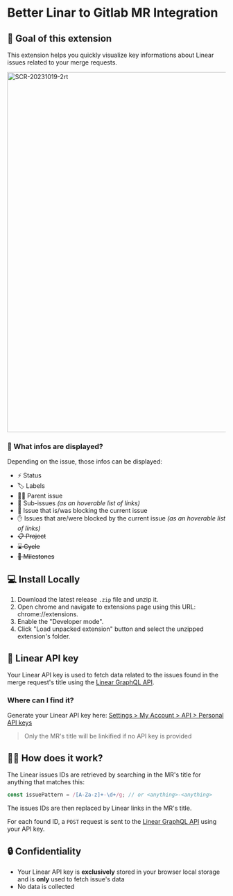 # Better Linar to Gitlab MR Integration
## 🎯 Goal of this extension

This extension helps you quickly visualize key informations about Linear issues related to your merge requests.

<img width="830" alt="SCR-20231019-2rt" src="https://github.com/theophile-wallez/Better-Linar-to-Gitlab-MR-Integration/assets/66305625/e36721c0-bd9f-41ec-b5e2-f657941628bb">


### 📃 What infos are displayed?

Depending on the issue, those infos can be displayed:
- ⚡️ Status
- 🏷️ Labels
- 👩‍👦 Parent issue
- 👶 Sub-issues *(as an hoverable list of links)*
- 🚩 Issue that is/was blocking the current issue
- ✋ Issues that are/were blocked by the current issue *(as an hoverable list of links)*
- ~~📋 Project~~
- ~~⌛️ Cycle~~
- ~~🔸 Milestones~~

## 💻 Install Locally

1. Download the latest release `.zip` file and unzip it.
3. Open chrome and navigate to extensions page using this URL: chrome://extensions.
4. Enable the "Developer mode".
5. Click "Load unpacked extension" button and select the unzipped extension's folder.

## 🔑 Linear API key

Your Linear API key is used to fetch data related to the issues found in the merge request's title using the [Linear GraphQL API](https://studio.apollographql.com/public/Linear-API/variant/current/explorer). 

### Where can I find it?

Generate your Linear API key here: [Settings > My Account > API > Personal API keys](https://linear.app/settings/api)

> Only the MR's title will be linkified if no API key is provided

## 🙋‍♀️ How does it work?

The Linear issues IDs are retrieved by searching in the MR's title for anything that matches this: 
```js
const issuePattern = /[A-Za-z]+-\d+/g; // or <anything>-<anything>
```

The issues IDs are then replaced by Linear links in the MR's title.

For each found ID, a `POST` request is sent to the [Linear GraphQL API](https://studio.apollographql.com/public/Linear-API/variant/current/explorer) using your API key.

## 🔒 Confidentiality

- Your Linear API key is **exclusively** stored in your browser local storage and is **only** used to fetch issue's data
- No data is collected


